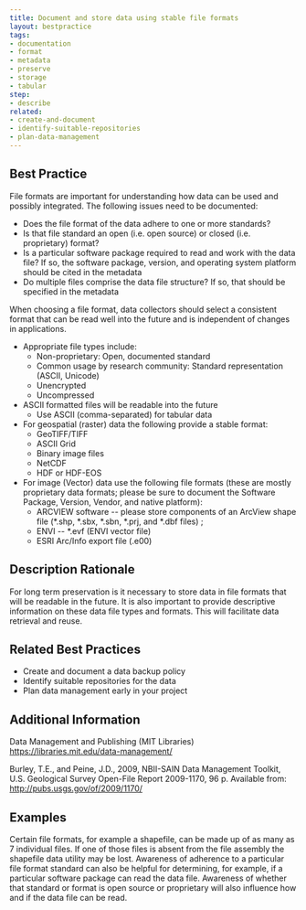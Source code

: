 ```yaml
---
title: Document and store data using stable file formats
layout: bestpractice
tags:
- documentation
- format
- metadata
- preserve
- storage
- tabular
step:
- describe
related:
- create-and-document
- identify-suitable-repositories
- plan-data-management 
---
```


## Best Practice

File formats are important for understanding how data can be used and possibly integrated. The following issues need to be documented:
- Does the file format of the data adhere to one or more standards?
- Is that file standard an open (i.e. open source) or closed (i.e. proprietary) format?
- Is a particular software package required to read and work with the data file? If so, the software package, version, and operating system platform should be cited in the metadata
- Do multiple files comprise the data file structure? If so, that should be specified in the metadata

When choosing a file format, data collectors should select a consistent format that can be read well into the future and is independent of changes in applications.
- Appropriate file types include:
  - Non-proprietary: Open, documented standard
  - Common usage by research community: Standard representation (ASCII, Unicode)
  - Unencrypted
  - Uncompressed
- ASCII formatted files will be readable into the future
  - Use ASCII (comma-separated) for tabular data
- For geospatial (raster) data the following provide a stable format:
  - GeoTIFF/TIFF
  - ASCII Grid
  - Binary image files
  - NetCDF
  - HDF or HDF-EOS
- For image (Vector) data use the following file formats (these are mostly proprietary data formats; please be sure to document the Software Package, Version, Vendor, and native platform):
  - ARCVIEW software -- please store components of an ArcView shape file (*.shp, *.sbx, *.sbn, *.prj, and *.dbf files) ;
  - ENVI -- *.evf (ENVI vector file)
  - ESRI Arc/Info export file (.e00)

## Description Rationale

For long term preservation is it necessary to store data in file formats that will be readable in the future. It is also important to provide descriptive information on these data file types and formats. This will facilitate data retrieval and reuse.

## Related Best Practices
- Create and document a data backup policy
- Identify suitable repositories for the data
- Plan data management early in your project

## Additional Information

Data Management and Publishing (MIT Libraries) https://libraries.mit.edu/data-management/

Burley, T.E., and Peine, J.D., 2009, NBII-SAIN Data Management Toolkit, U.S. Geological Survey Open-File Report 2009-1170, 96 p. Available from: http://pubs.usgs.gov/of/2009/1170/

## Examples

Certain file formats, for example a shapefile, can be made up of as many as 7 individual files. If one of those files is absent from the file assembly the shapefile data utility may be lost. Awareness of adherence to a particular file format standard can also be helpful for determining, for example, if a particular software package can read the data file. Awareness of whether that standard or format is open source or proprietary will also influence how and if the data file can be read.
